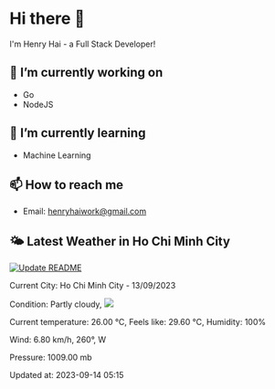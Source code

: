 # Hi there 👋

I'm Henry Hai - a Full Stack Developer!

## 🔭 I’m currently working on

- Go
- NodeJS

## 🌱 I’m currently learning

- Machine Learning

## 📫 How to reach me

- Email: <henryhaiwork@gmail.com>

## 🌤️ Latest Weather in Ho Chi Minh City
[![Update README](https://github.com/henry0hai/henry0hai/actions/workflows/udpateReadme.yml/badge.svg)](https://github.com/henry0hai/henry0hai/actions/workflows/udpateReadme.yml)
<!-- WEATHER:START -->Current City: Ho Chi Minh City - 13/09/2023

Condition: Partly cloudy, <img src="https://cdn.weatherapi.com/weather/64x64/night/116.png"/>

Current temperature: 26.00 °C, Feels like: 29.60 °C, Humidity: 100%

Wind: 6.80 km/h, 260°, W

Pressure: 1009.00 mb

Updated at: 2023-09-14 05:15<!-- WEATHER:END -->
